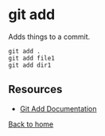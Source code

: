 # git add

Adds things to a commit.

```
git add .
git add file1
git add dir1
```

## Resources

- [Git Add Documentation](https://git-scm.com/docs/git-add)

[Back to home](../README.md)
